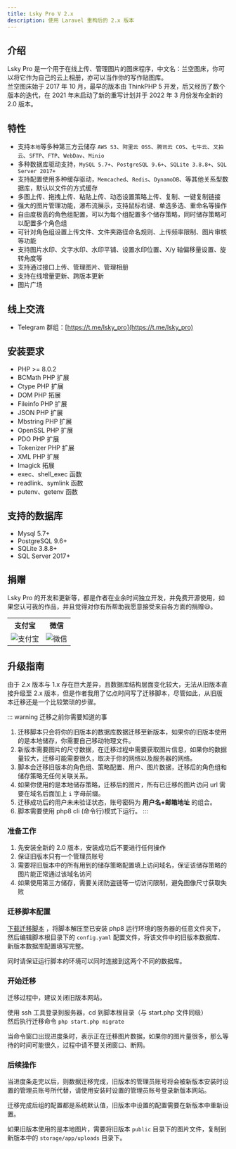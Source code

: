 ```yaml
---
title: Lsky Pro V 2.x
description: 使用 Laravel 重构后的 2.x 版本
---
```


## 介绍
Lsky Pro 是一个用于在线上传、管理图片的图床程序，中文名：兰空图床，你可以将它作为自己的云上相册，亦可以当作你的写作贴图库。  
兰空图床始于 2017 年 10 月，最早的版本由 ThinkPHP 5 开发，后又经历了数个版本的迭代，在 2021 年末启动了新的重写计划并于 2022 年 3 月份发布全新的 2.0 版本。

## 特性
- 支持`本地`等多种第三方云储存 `AWS S3`、`阿里云 OSS`、`腾讯云 COS`、`七牛云`、`又拍云`、`SFTP`、`FTP`、`WebDav`、`Minio`
- 多种数据库驱动支持，`MySQL 5.7+`、`PostgreSQL 9.6+`、`SQLite 3.8.8+`、`SQL Server 2017+`
- 支持配置使用多种缓存驱动，`Memcached`、`Redis`、`DynamoDB`、等其他关系型数据库，默认以文件的方式缓存
- 多图上传、拖拽上传、粘贴上传、动态设置策略上传、复制、一键复制链接
- 强大的图片管理功能，瀑布流展示，支持鼠标右键、单选多选、重命名等操作
- 自由度极高的角色组配置，可以为每个组配置多个储存策略，同时储存策略可以配置多个角色组
- 可针对角色组设置上传文件、文件夹路径命名规则、上传频率限制、图片审核等功能
- 支持图片水印、文字水印、水印平铺、设置水印位置、X/y 轴偏移量设置、旋转角度等
- 支持通过接口上传、管理图片、管理相册
- 支持在线增量更新、跨版本更新
- 图片广场

## 线上交流
- Telegram 群组：[https://t.me/lsky_pro](https://t.me/lsky_pro)

## 安装要求
- PHP >= 8.0.2
- BCMath PHP 扩展
- Ctype PHP 扩展
- DOM PHP 拓展
- Fileinfo PHP 扩展
- JSON PHP 扩展
- Mbstring PHP 扩展
- OpenSSL PHP 扩展
- PDO PHP 扩展
- Tokenizer PHP 扩展
- XML PHP 扩展
- Imagick 拓展
- exec、shell_exec 函数
- readlink、symlink 函数
- putenv、getenv 函数

## 支持的数据库
- Mysql 5.7+
- PostgreSQL 9.6+
- SQLite 3.8.8+
- SQL Server 2017+

## 捐赠
Lsky Pro 的开发和更新等，都是作者在业余时间独立开发，并免费开源使用，如果您认可我的作品，并且觉得对你有所帮助我愿意接受来自各方面的捐赠😃。
<table width="100%">
    <tr>
        <th>支付宝</th>
        <th>微信</th>
    </tr>
    <tr>
        <td><img alt="支付宝" src="https://box.kancloud.cn/4f193c14546c32c00bcb415ebfedc421_256x256.png"></td>
        <td><img alt="微信" src="https://img.kancloud.cn/5f/ef/5fef4de362089d614f85566b3a6746b4_228x229.png"></td>
    </tr>
</table>

## 升级指南

由于 2.x 版本与 1.x 存在巨大差异，且数据库结构层面变化较大，无法从旧版本直接升级至 2.x 版本，但是作者我用了亿点时间写了迁移脚本，尽管如此，从旧版本迁移还是一个比较繁琐的步骤。

::: warning 迁移之前你需要知道的事
1. 迁移脚本只会将你的旧版本的数据库数据迁移至新版本，如果你的旧版本使用的是本地储存，你需要自己移动物理文件。
2. 新版本需要图片的尺寸数据，在迁移过程中需要获取图片信息，如果你的数据量较大，迁移可能需要很久，取决于你的网络以及服务器的网络。
3. 脚本会迁移旧版本的角色组、策略配置、用户、图片数据，迁移后的角色组和储存策略无任何关联关系。
4. 如果你使用的是本地储存策略，迁移后的图片，所有已迁移的图片访问 url 需要在域名后面加上 `i` 字母前缀。
5. 迁移成功后的用户未未验证状态，账号密码为 **用户名+邮箱地址** 的组合。
6. 脚本需要使用 php8 cli (命令行)模式下运行。
:::

### 准备工作

1. 先安装全新的 2.0 版本，安装成功后不要进行任何操作
2. 保证旧版本只有一个管理员账号
3. 需要将旧版本中的所有用到的储存策略配置填上访问域名，保证该储存策略的图片能正常通过该域名访问
4. 如果使用第三方储存，需要关闭防盗链等一切访问限制，避免图像尺寸获取失败

### 迁移脚本配置

[下载迁移脚本](https://github.com/lsky-org/1.x-to-2.0/files/8237315/migrate.zip) ，将脚本解压至已安装 php8 运行环境的服务器的任意文件夹下，然后编辑脚本根目录下的 `config.yaml` 配置文件，将该文件中的旧版本数据库、新版本数据库配置填写完整。

同时请保证运行脚本的环境可以同时连接到这两个不同的数据库。

### 开始迁移
迁移过程中，建议关闭旧版本网站。  

使用 ssh 工具登录到服务器，cd 到脚本根目录（与 start.php 文件同级）  
然后执行迁移命令 `php start.php migrate`  

当命令窗口出现进度条时，表示正在迁移图片数据，如果你的图片量很多，那么等待的时间可能很久，过程中请不要关闭窗口、断网。

### 后续操作
当进度条走完以后，则数据迁移完成，旧版本的管理员账号将会被新版本安装时设置的管理员账号所代替，请使用安装时设置的管理员账号登录新版本网站。  

迁移完成后组的配置都是系统默认值，旧版本中设置的配置需要在新版本中重新设置。

如果旧版本使用的是本地图片，需要将旧版本 `public` 目录下的图片文件，复制到新版本中的 `storage/app/uploads` 目录下。